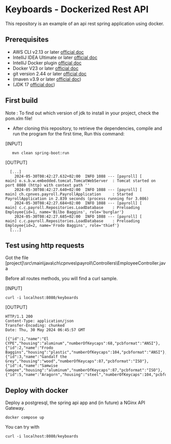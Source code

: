 # Keyboards - Dockerized Rest API

This repository is an example of an api rest spring application using docker.

## Prerequisites
* AWS CLI v2.13 or later [official doc](https://aws.amazon.com/cli/)
* IntelliJ IDEA Ultimate or later [official doc](https://www.jetbrains.com/idea/download/?section=windows)
* IntelliJ Docker plugin [official doc](https://plugins.jetbrains.com/plugin/7724-docker/versions#tabs)
* Docker V23 or later [official doc](https://www.docker.com/products/docker-desktop/)
* git version 2.44 or later [official doc](https://git-scm.com/)
* (maven v3.9 or later [official doc](https://maven.apache.org/download.cgi))
* (JDK 17 [official doc](https://www.oracle.com/java/technologies/downloads/))

## First build

Note : To find out which version of jdk to install in your project, check the pom.xlm file!

* After cloning this repository, to retrieve the dependencies, compile and run the program for the first time, Run this command:

[INPUT]
```
   mvn clean spring-boot:run
```

[OUTPUT]
```
  [...]
    2024-05-30T08:42:27.632+02:00  INFO 1088 --- [payroll] [           main] o.s.b.w.embedded.tomcat.TomcatWebServer  : Tomcat started on port 8080 (http) with context path ''
    2024-05-30T08:42:27.640+02:00  INFO 1088 --- [payroll] [           main] ch.cpnves.payroll.PayrollApplication     : Started PayrollApplication in 2.839 seconds (process running for 3.086)
    2024-05-30T08:42:27.684+02:00  INFO 1088 --- [payroll] [           main] c.c.payroll.Repositories.LoadDatabase    : Preloading Employee{id=1, name='Bilbo Baggins', role='burglar'}
    2024-05-30T08:42:27.685+02:00  INFO 1088 --- [payroll] [           main] c.c.payroll.Repositories.LoadDatabase    : Preloading Employee{id=2, name='Frodo Baggins', role='thief'}
  [...]
```

## Test using http requests

Got the file [project]\src\main\java\ch\cpnves\payroll\Controllers\EmployeeController.java

Before all routes methods, you will find a curl sample.

[INPUT]
```
curl -i localhost:8080/keyboards
````

[OUTPUT]
```
HTTP/1.1 200 
Content-Type: application/json
Transfer-Encoding: chunked
Date: Thu, 30 May 2024 06:45:57 GMT

[{"id":1,"name":"El CYPE","housing":"aluminum","numberOfKeycaps":68,"pcbformat":"ANSI"},{"id":2,"name":"Frodo Baggins","housing":"plastic","numberOfKeycaps":104,"pcbformat":"ANSI"},{"id":3,"name":"Gandalf the Grey","housing":"wood","numberOfKeycaps":87,"pcbformat":"ISO"},{"id":4,"name":"Samwise Gamgee","housing":"aluminum","numberOfKeycaps":87,"pcbformat":"ISO"},{"id":5,"name":"Aragorn","housing":"steel","numberOfKeycaps":104,"pcbformat":"ANSI"}]
```

## Deploy with docker
Deploy a postgresql, the spring api app and (in future) a NGinx API Gateway.
```
docker compose up
````
You can try with 
```
curl -i localhost:8080/keyboards
````